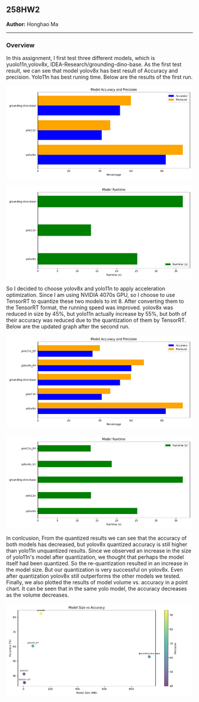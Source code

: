 ## 258HW2

**Author:** Honghao Ma

---

### Overview

In this assignment, I first test three different models, which is yuolo11n,yolov8x, IDEA-Research/grounding-dino-base. As the first test result, we can see that model yolov8x has best result of Accuracy and precision. Yolo11n has best runing time. Below are the results of the first run.

![Model Accracy and Precision](FirstResult/model_accuracy_precision.png)

![Model Run Time](FirstResult/model_runtime.png)

So I decided to choose yolov8x and yolo11n to apply acceleration optimization. Since I am using NVIDIA 4070s GPU, so I choose to use TensorRT to quantize these two models to int 8. After converting them to the TensorRT format, the running speed was improved. yolov8x was reduced in size by 45%, but yolo11n actually increase by 55%, but both of their accuracy was reduced due to the quantization of them by TensorRT. Below are the updated graph after the second run.

![Model Accracy and Precision](FinalResult/model_accuracy_precision.png)

![Model Run Time](FinalResult/model_runtime.png)

In conlcusion, From the quantized results we can see that the accuracy of both models has decreased, but yolov8x quantized accuracy is still higher than yolo11n unquantized results. Since we observed an increase in the size of yolo11n's model after quantization, we thought that perhaps the model itself had been quantized. So the re-quantization resulted in an increase in the model size. But our quantization is very successful on yolov8x. Even after quantization yolov8x still outperforms the other models we tested. Finally, we also plotted the results of model volume vs. accuracy in a point chart. It can be seen that in the same yolo model, the accuracy decreases as the volume decreases.

![Model size vs accuracy](FinalResult/model_size_vs_accuracy.png)
